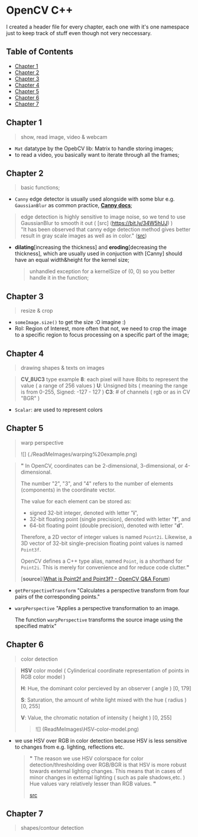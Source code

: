 # OpenCV C++

I created a header file for every chapter, each one with it's one namespace just to keep track of stuff even though not very neccessary.

## Table of Contents

- [Chapter 1](#chapter-1)
- [Chapter 2](#chapter-2)
- [Chapter 3](#chapter-3)
- [Chapter 4](#chapter-4)
- [Chapter 5](#chapter-5)
- [Chapter 6](#chapter-6)
- [Chapter 7](#chapter-7)

## Chapter 1

> show, read image, video & webcam

- `Mat` datatype by the OpebCV lib: Matrix to handle storing images;
- to read a video, you basically want to iterate through all the frames;

## Chapter 2

> basic functions;

- `Canny` edge detector is usually used alongside with some blur e.g. `GaussianBlur` as common practice, [**Canny docs**](https://docs.opencv.org/3.4/da/d5c/tutorial_canny_detector.html);

> edge detection is highly sensitive to image noise, so we tend to use GaussianBlur to smooth it out ( [src] (https://bit.ly/34W5hUJ) ) <br>
> "It has been observed that canny edge detection method gives better result in gray scale images as well as in color." ([src](https://bit.ly/3I5TW2H))
- **dilating**[increasing the thickness] and **eroding**[decreasing the thickness], which are usually used in conjuction with [Canny] should have an equal width&height for the kernel size;
  
  > unhandled exception for a kernelSize of (0, 0) so you better handle it in the function;

## Chapter 3

> resize & crop

- `someImage.size()` to get the size :O imagine :)
- RoI: Region of Interest, more often that not, we need to crop the image to a specific region to focus processing on a specific part of the image;

## Chapter 4

> drawing shapes & texts on images

>  **CV_8UC3** type example
>   **8**: each pixel will have 8bits to represent the value ( a range of 256 values )
>   **U**: Unsigned bits ( meaning the range is from 0-255, Signed: -127 - 127 )
>   **C3**: # of channels ( rgb or as in CV "BGR" )

- `Scalar`: are used to represent colors

## Chapter 5

> warp perspective
> 
> ![] (./ReadMeImages/warping%20example.png)

> **"** In OpenCV, coordinates can be 2-dimensional, 3-dimensional, or 4-dimensional.
> 
> The number "2", "3", and "4" refers to the number of elements (components) in the coordinate vector.
> 
> The value for each element can be stored as:
> 
> - signed 32-bit integer, denoted with letter "**i**",
> - 32-bit floating point (single precision), denoted with letter "**f**", and
> - 64-bit floating point (double precision), denoted with letter "**d**".
> 
> Therefore, a 2D vector of integer values is named `Point2i`. Likewise, a 3D vector of 32-bit single-precision floating point values is named `Point3f`.
> 
> OpenCV defines a C++ type alias, named `Point`, is a shorthand for `Point2i`. This is merely for convenience and for reduce code clutter.**"**
> 
> [**source**]([What is Point2f and Point3f? - OpenCV Q&amp;A Forum](https://answers.opencv.org/question/196492/what-is-point2f-and-point3f/))

- `getPerspectiveTransform` "Calculates a perspective transform from four pairs of the corresponding points." 

- `warpPerspective` "Applies a perspective transformation to an image.
  
  The function `warpPerspective` transforms the source image using the specified matrix"

## Chapter 6

> color detection

> **HSV** color model ( Cylinderical coordinate representation of points in RGB color model )
> 
> **H**: Hue, the dominant color percieved by an observer ( angle ) [0, 179]
> 
> **S**: Saturation, the amount of white light mixed with the hue ( radius ) [0, 255]
> 
> **V**: Value, the chromatic notation of intensity ( height ) [0, 255]
> 
> > ![] (ReadMeImages\HSV-color-model.png)

- we use HSV over RGB in color detection because HSV is less sensitive to changes from e.g. lighting, reflections etc.
  
  > **"**
  > The reason we use HSV colorspace for color detection/thresholding over RGB/BGR is that HSV is more robust towards
  > external lighting changes. This means that in cases of minor changes in external lighting ( such as pale shadows,etc. ) 
  > Hue values vary relatively lesser than RGB values.
  > **"**
  > 
  > [src](https://qr.ae/pGQpiZ)

## Chapter 7
> shapes/contour detection

